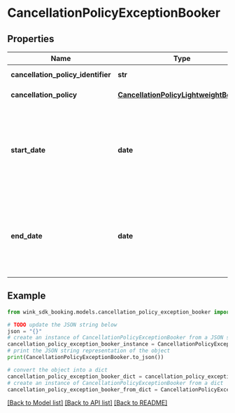 # CancellationPolicyExceptionBooker


## Properties

Name | Type | Description | Notes
------------ | ------------- | ------------- | -------------
**cancellation_policy_identifier** | **str** | Cancellation policy | 
**cancellation_policy** | [**CancellationPolicyLightweightBooker**](CancellationPolicyLightweightBooker.md) | Cancellation policy | 
**start_date** | **date** | Start date for when this cancellation policy should start to override the default cancellation policy. | 
**end_date** | **date** | End date for when this cancellation policy should end overriding the default cancellation policy. | 

## Example

```python
from wink_sdk_booking.models.cancellation_policy_exception_booker import CancellationPolicyExceptionBooker

# TODO update the JSON string below
json = "{}"
# create an instance of CancellationPolicyExceptionBooker from a JSON string
cancellation_policy_exception_booker_instance = CancellationPolicyExceptionBooker.from_json(json)
# print the JSON string representation of the object
print(CancellationPolicyExceptionBooker.to_json())

# convert the object into a dict
cancellation_policy_exception_booker_dict = cancellation_policy_exception_booker_instance.to_dict()
# create an instance of CancellationPolicyExceptionBooker from a dict
cancellation_policy_exception_booker_from_dict = CancellationPolicyExceptionBooker.from_dict(cancellation_policy_exception_booker_dict)
```
[[Back to Model list]](../README.md#documentation-for-models) [[Back to API list]](../README.md#documentation-for-api-endpoints) [[Back to README]](../README.md)



